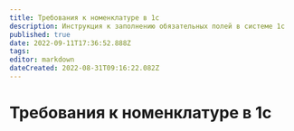 ```yaml
---
title: Требования к номенклатуре в 1с
description: Инструкция к заполнению обязательных полей в системе 1с
published: true
date: 2022-09-11T17:36:52.888Z
tags: 
editor: markdown
dateCreated: 2022-08-31T09:16:22.082Z
---
```


# Требования к номенклатуре в 1с

